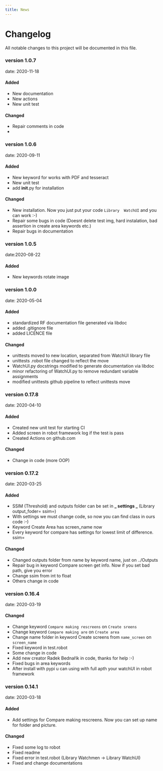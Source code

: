 ```yaml
---
title: News
---
```



# Changelog

All notable changes to this project will be documented in this file.


### version 1.0.7

date: 2020-11-18

#### Added

- New documentation
- New actions
- New unit test

#### Changed
- Repair comments in code
- 

### version 1.0.6
 
date: 2020-09-11

#### Added

- New keyword for works with PDF and tesseract
- New unit test
- add __init__.py for installation

#### Changed

- New installation. Now you just put your code `Library  WatchUI` and you can work :-)
- Repair some bugs in code (Doesnt delete test img, hard instalation, bad assertion in create area keywords etc.)
- Repair bugs in documentation


### version 1.0.5

date:2020-08-22

#### Added

- New keywords rotate image

### version 1.0.0

date: 2020-05-04

#### Added

- standardized RF documentation file generated via libdoc
- added .gitignore file
- added LICENCE file

#### Changed

- unittests moved to new location, separated from WatchUI library file
- unittests .robot file changed to reflect the move
- WatchUI.py docstrings modified to generate documentation via libdoc
- minor refactoring of WatchUI.py to remove redundant variable assignments
- modified unittests github pipeline to reflect unittests move

### version 0.17.8

date: 2020-04-10

#### Added

- Created new unit test for starting CI
- Added screen in robot framework log if the test is pass
- Created Actions on github.com

#### Changed

- Change in code (more OOP)

### version 0.17.2

date: 2020-03-25

#### Added

- SSIM (Threshold) and outputs folder can be set in **_ settings _** (Library output_foder= ssim=)
- With settings we must change code, so now you can find class in ours code :-)
- Keyword Create Area has screen_name now
- Every keyword for compare has settings for lowest limit of difference. ssim=

#### Changed

- Changed outputs folder from name by keyword name, just on ../Outputs
- Repair bug in keyword Compare screen get info. Now if you set bad path, give you error
- Change ssim from int to float
- Others change in code

### version 0.16.4 

date: 2020-03-19

#### Changed

- Change keyword `Compare making rescreens` on `Create sreens`
- Change keyword `Compare making are` on `Create area`
- Change name folder in keyword Create screens from `name_screen` on `screen_name`
- Fixed keyword in test.robot
- Some change in code
- Add new creator Radek Bednařík in code, thanks for help :-)
- Fixed bugs in area keywords
- After install with pypi u can using with full apth your watchUI in robot framework

### version 0.14.1

date: 2020-03-18

#### Added

- Add settings for Compare making rescreens. Now you can set up name for folder and picture.

#### Changed

- Fixed some log to robot
- Fixed readme
- Fixed error in test.robot (Library Watchmen -> Library WatchUI)
- Fixed and change documentations

